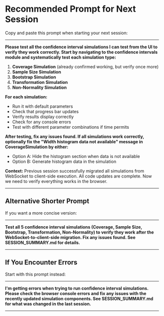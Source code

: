 # Recommended Prompt for Next Session

Copy and paste this prompt when starting your next session:

---

**Please test all the confidence interval simulations I can test from the UI to verify they work correctly. Start by navigating to the confidence intervals module and systematically test each simulation type:**

1. **Coverage Simulation** (already confirmed working, but verify once more)
2. **Sample Size Simulation**
3. **Bootstrap Simulation**
4. **Transformation Simulation**
5. **Non-Normality Simulation**

**For each simulation:**
- Run it with default parameters
- Check that progress bar updates
- Verify results display correctly
- Check for any console errors
- Test with different parameter combinations if time permits

**After testing, fix any issues found. If all simulations work correctly, optionally fix the "Width histogram data not available" message in CoverageSimulation by either:**
- Option A: Hide the histogram section when data is not available
- Option B: Generate histogram data in the simulation

**Context:** Previous session successfully migrated all simulations from WebSocket to client-side execution. All code updates are complete. Now we need to verify everything works in the browser.

---

## Alternative Shorter Prompt

If you want a more concise version:

---

**Test all 5 confidence interval simulations (Coverage, Sample Size, Bootstrap, Transformation, Non-Normality) to verify they work after the WebSocket-to-client-side migration. Fix any issues found. See SESSION_SUMMARY.md for details.**

---

## If You Encounter Errors

Start with this prompt instead:

---

**I'm getting errors when trying to run confidence interval simulations. Please check the browser console errors and fix any issues with the recently updated simulation components. See SESSION_SUMMARY.md for what was changed in the last session.**

---
